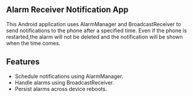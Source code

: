 ## Alarm Receiver Notification App

This Android application uses AlarmManager and BroadcastReceiver to send notifications to the phone after a specified time. 
Even if the phone is restarted,the alarm will not be deleted and the notification will be shown when the time comes.

## Features

- Schedule notifications using AlarmManager.
- Handle alarms using BroadcastReceiver.
- Persist alarms across device reboots.
